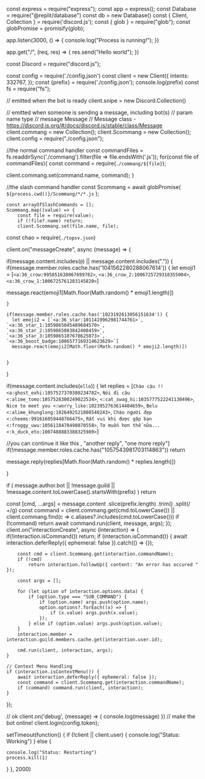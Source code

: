 const express = require("express");
const app = express();
const Database = require("@replit/database")
const db = new Database()
const { Client, Collection } = require('discord.js');
const { glob } = require("glob");
const globPromise = promisify(glob);


app.listen(3000, () => {
console.log("Process is running!");
})

app.get("/", (req, res) => {
res.send("Hello world");
})

const Discord = require("discord.js");

const config = require('./config.json')
const client = new Client({
  intents: 332767,
});
const {prefix} = require('./config.json');
console.log(prefix)
const fs = require("fs");

// emitted when the bot is ready
client.snipe = new Discord.Collection()


// emitted when someone is sending a message, including bot(s)
// param name       type
// message          Message
// Message class - https://discord.js.org/#/docs/discord.js/stable/class/Message
client.commang = new Collection();
client.Scommang = new Collection();
client.config = require("./config.json");

//the normal command handler
const commandFiles = fs.readdirSync('./commang').filter(file => file.endsWith('.js'));
for(const file of commandFiles){
 const command = require(`./commang/${file}`);
 
 client.commang.set(command.name, command);
}



//the slash command handler
const Scommang = await globPromise(
        `${process.cwd()}/Scommang/*/*.js`
    );

    const arrayOfSlashCommands = [];
    Scommang.map((value) => {
        const file = require(value);
        if (!file?.name) return;
        client.Scommang.set(file.name, file);


const chao = require(`./topsv.json`)


client.on("messageCreate", async (message) => {
  
  if(message.content.includes(`@`) ||  message.content.includes(".")) {
    if(message.member.roles.cache.has('1041562280288067614')) { 
      let emoji1 = [`<a:36_crow:995851638067699782>`, `<a:36_crow_2:1006725729318355004>`, `<a:36_crow_1:1006725761283145820>`]

  message.react(emoji1[Math.floor(Math.random() * emoji1.length)])

      
    
    }
    
    if(message.member.roles.cache.has('1023192613056151634')) { 
      let emoji2 = [`<a:36_star:1011419962981744761>`, `<a:36_star_1:1059865045489684570>`, `<a:36_star_2:1059865083842408459>`, `<a:36_star_3:1059865107678625873>`, `<a:36_boost_badge:1006577169314623629>`]
      message.react(emoji2[Math.floor(Math.random() * emoji2.length)])
    
      
    }
  }
  

  
  
  if(message.content.includes(`ello`)) {
    let replies = [`Chào cậu !! <a:ghost_exhi:1057527370380234782>`, `Nói đi cậu <:alime_tomo:1057528300249022534>`, `<:cat_swag_hi:1035777522241130496>`, `Nice to meet you <:worry_like:1023952763614404659>`, `Belu <:alime_khunglong:1026492521800540243>`, `Chào người đẹp <:cheems:991616059448766475>`, `Rất vui khi được gặp bạn <:froggy_uwu:1056118470498070558>`, `Tơ muốn hơn thế nữa... <:k_duck_eto:1007488883388325989>`]  

 //you can continue it like this , "another reply", "one more reply"]
    if(!message.member.roles.cache.has("1057543981703114863")) return


message.reply(replies[Math.floor(Math.random() * replies.length)])
                           
}
  
  if (
    message.author.bot || 
    !message.guild || 
    !message.content.toLowerCase().startsWith(prefix)
  ) return
  
  const [cmd, ...args] = message.content
    .slice(prefix.length)
    .trim()
    .split(/ +/g)
  const command = client.commang.get(cmd.toLowerCase()) || client.commang.find(c => c.aliases?.includes(cmd.toLowerCase()))
  if (!command) return
  await command.run(client, message, args);
});
client.on("interactionCreate", async (interaction) => {
   if(!interaction.isCommand())
return;
    if (interaction.isCommand()) {
        await interaction.deferReply({ ephemeral: false }).catch(() => {});

        const cmd = client.Scommang.get(interaction.commandName);
        if (!cmd)
            return interaction.followUp({ content: "An error has occured " });

        const args = [];

        for (let option of interaction.options.data) {
            if (option.type === "SUB_COMMAND") {
                if (option.name) args.push(option.name);
                option.options?.forEach((x) => {
                    if (x.value) args.push(x.value);
                });
            } else if (option.value) args.push(option.value);
        }
        interaction.member = interaction.guild.members.cache.get(interaction.user.id);

        cmd.run(client, interaction, args);
    }

    // Context Menu Handling
    if (interaction.isContextMenu()) {
        await interaction.deferReply({ ephemeral: false });
        const command = client.Scommang.get(interaction.commandName);
        if (command) command.run(client, interaction);
    }
});

// ok
client.on('debug', (message) => {
  console.log(message)
})
// make the bot online!
client.login(config.token);

setTimeout(function() {
  if (!client || client.user) {
    console.log("Status: Working")
  } else {
    
    console.log("Status: Restarting")
    process.kill(1)
  }
}, 2000)
